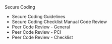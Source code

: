 Secure Coding
* Secure Coding Guidelines
* Secure Coding Checklist
Manual Code Review
* Peer Code Review - General
* Peer Code Review - PCI
* Peer Code Review - Checklist
